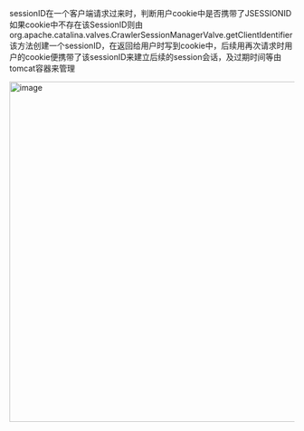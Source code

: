 sessionID在一个客户端请求过来时，判断用户cookie中是否携带了JSESSIONID
如果cookie中不存在该SessionID则由org.apache.catalina.valves.CrawlerSessionManagerValve.getClientIdentifier
该方法创建一个sessionID，在返回给用户时写到cookie中，后续用再次请求时用户的cookie便携带了该sessionID来建立后续的session会话，及过期时间等由tomcat容器来管理

<img width="600" alt="image" src="https://user-images.githubusercontent.com/35331347/163554134-5217fcc4-3a4c-417e-a8ca-2c6b9fc8e366.png">
